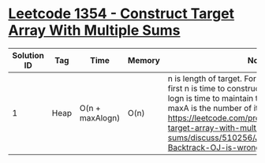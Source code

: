 # [Leetcode 1354 - Construct Target Array With Multiple Sums](https://leetcode.com/problems/construct-target-array-with-multiple-sums/)

| Solution ID | Tag | Time | Memory | Note |
| ----------- | --- | ---- | ------ | ---- |
| 1 | Heap | O(n + maxAlogn) | O(n) | n is length of target. For time complexity, this first n is time to construct priority queue in cpp, logn is time to maintain the priority queue, maxA is the number of iterations. Borrow from: https://leetcode.com/problems/construct-target-array-with-multiple-sums/discuss/510256/JavaC%2B%2BPython-Backtrack-OJ-is-wrong |